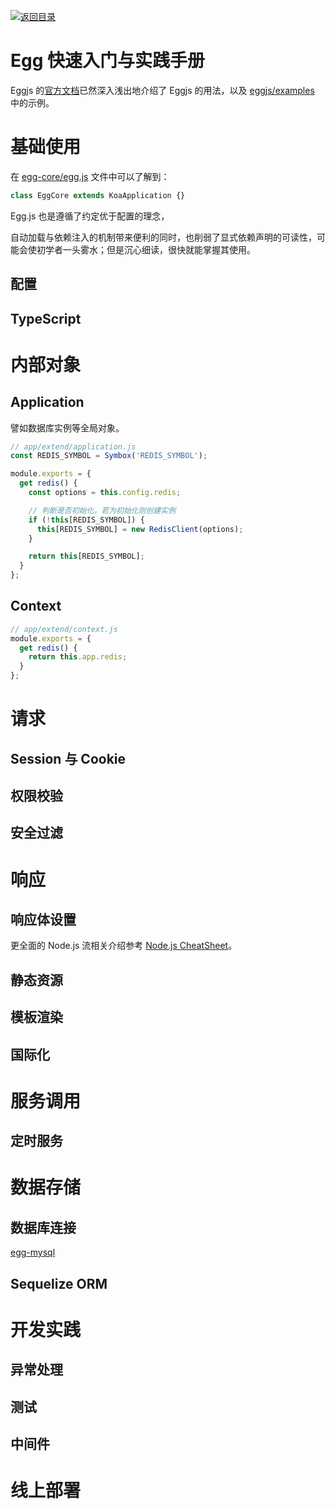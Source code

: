 [![返回目录](https://parg.co/UCb)](https://github.com/wxyyxc1992/Awesome-CheatSheet)

# Egg 快速入门与实践手册

Eggjs 的[官方文档](https://eggjs.org/zh-cn/)已然深入浅出地介绍了 Eggjs 的用法，以及 [eggjs/examples](https://github.com/eggjs/examples) 中的示例。

# 基础使用

在 [egg-core/egg.js](https://github.com/eggjs/egg-core/blob/master/lib/egg.js) 文件中可以了解到：

```js
class EggCore extends KoaApplication {}
```

Egg.js 也是遵循了约定优于配置的理念，

自动加载与依赖注入的机制带来便利的同时，也削弱了显式依赖声明的可读性，可能会使初学者一头雾水；但是沉心细读，很快就能掌握其使用。

## 配置

## TypeScript

# 内部对象

## Application

譬如数据库实例等全局对象。

```js
// app/extend/application.js
const REDIS_SYMBOL = Symbox('REDIS_SYMBOL');

module.exports = {
  get redis() {
    const options = this.config.redis;

    // 判断是否初始化，若为初始化则创建实例
    if (!this[REDIS_SYMBOL]) {
      this[REDIS_SYMBOL] = new RedisClient(options);
    }

    return this[REDIS_SYMBOL];
  }
};
```

## Context

```js
// app/extend/context.js
module.exports = {
  get redis() {
    return this.app.redis;
  }
};
```

# 请求

## Session 与 Cookie

## 权限校验

## 安全过滤

# 响应

## 响应体设置

更全面的 Node.js 流相关介绍参考 [Node.js CheatSheet](https://parg.co/m56)。

## 静态资源

## 模板渲染

## 国际化

# 服务调用

## 定时服务

# 数据存储

## 数据库连接

[egg-mysql](https://github.com/eggjs/egg-mysql)

## Sequelize ORM

# 开发实践

## 异常处理

## 测试

## 中间件

# 线上部署
